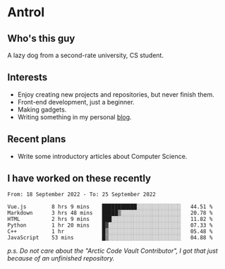 # Antrol

## Who's this guy

A lazy dog from a second-rate university, CS student.

## Interests

* Enjoy creating new projects and repositories, but never finish them.
* Front-end development, just a beginner.
* Making gadgets.
* Writing something in my personal [blog](https://blog.antrol.xyz/).

## Recent plans

* Write some introductory articles about Computer Science.

<!--
* Try to develop a website for [Anime4KCPP](https://github.com/TianZerL/Anime4KCPP).
* Develop a Markdown renderer which user can customize its css, of course it is GUI-based.~~(If I could finish  it before getting bored)~~
* Work with my [teammates](https://github.com/SWJTU-Lazy-Dogs).
* Find something interests me, as a hobby after finishing my ~~boring~~ homework.
-->

## I have worked on these recently

<!--START_SECTION:waka-->

```text
From: 18 September 2022 - To: 25 September 2022

Vue.js        8 hrs 9 mins    ███████████░░░░░░░░░░░░░░   44.51 %
Markdown      3 hrs 48 mins   █████▒░░░░░░░░░░░░░░░░░░░   20.78 %
HTML          2 hrs 9 mins    ███░░░░░░░░░░░░░░░░░░░░░░   11.82 %
Python        1 hr 20 mins    █▓░░░░░░░░░░░░░░░░░░░░░░░   07.33 %
C++           1 hr            █▒░░░░░░░░░░░░░░░░░░░░░░░   05.48 %
JavaScript    53 mins         █▒░░░░░░░░░░░░░░░░░░░░░░░   04.88 %
```

<!--END_SECTION:waka-->

*p.s.  Do not care about the "Arctic Code Vault Contributor", I got that just because of an unfinished repository.*

<!--
**qzmlgfj/qzmlgfj** is a ✨ _special_ ✨ repository because its `README.md` (this file) appears on your GitHub profile.

Here are some ideas to get you started:

- 🔭 I’m currently working on ...
- 🌱 I’m currently learning ...
- 👯 I’m looking to collaborate on ...
- 🤔 I’m looking for help with ...
- 💬 Ask me about ...
- 📫 How to reach me: ...
- 😄 Pronouns: ...
- ⚡ Fun fact: ...
-->

